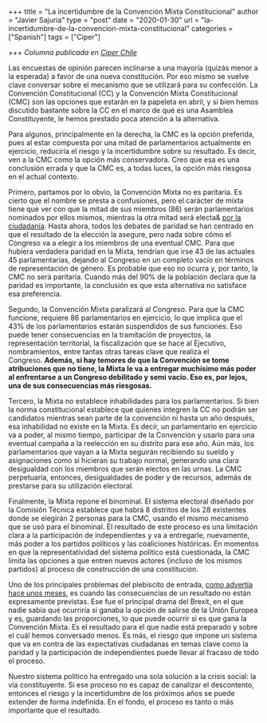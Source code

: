 +++
title = "La incertidumbre de la Convención Mixta Constitucional"
author = "Javier Sajuria"
type = "post"
date = "2020-01-30"
url = "la-incertidumbre-de-la-convencion-mixta-constitucional"
categories = ["Spanish"]
tags = ["Ciper"]

+++
*Columna publicada en [Ciper Chile][1]*

Las encuestas de opinión parecen inclinarse a una mayoría (quizás menor a la esperada) a favor de una nueva constitución. Por eso mismo se vuelve clave conversar sobre el mecanismo que se utilizará para su confección. La Convención Constitucional (CC) y la Convención Mixta Constitucional (CMC) son las opciones que estarán en la papeleta en abril, y si bien hemos discutido bastante sobre la CC en el marco de qué es una Asamblea Constituyente, le hemos prestado poca atención a la alternativa.

Para algunos, principalmente en la derecha, la CMC es la opción preferida, pues al estar compuesta por una mitad de parlamentarios actualmente en ejercicio, reduciría el riesgo y la incertidumbre sobre su resultado. Es decir, ven a la CMC como la opción más conservadora. Creo que esa es una conclusión errada y que la CMC es, a todas luces, la opción más riesgosa en el actual contexto.

Primero, partamos por lo obvio, la Convención Mixta no es paritaria. Es cierto que el nombre se presta a confusiones, pero el carácter de mixta tiene que ver con que la mitad de sus miembros (86) serán parlamentarios nominados por ellos mismos, mientras la otra mitad será electa& [por la ciudadanía](https://www.camara.cl/prensa/noticias_detalle.aspx?prmid=138987). Hasta ahora, todos los debates de paridad se han centrado en que el resultado de la elección la asegure, pero nada sobre cómo el Congreso va a elegir a los miembros de una eventual CMC. Para que hubiera verdadera paridad en la Mixta, tendrían que irse 43 de las actuales 45 parlamentarias, dejando al Congreso en un completo vacío en términos de representación de género. Es probable que eso no ocurra y, por tanto, la CMC no será paritaria. Cuando más del 90% de la población declara que la paridad es importante, la conclusión es que esta alternativa no satisface esa preferencia.

Segundo, la Convención Mixta paralizará al Congreso. Para que la CMC funcione, requiere 86 parlamentarios en ejercicio, lo que implica que el 43% de los parlamentarios estarán suspendidos de sus funciones. Eso puede tener consecuencias en la tramitación de proyectos, la representación territorial, la fiscalización que se hace al Ejecutivo, nombramientos, entre tantas otras tareas clave que realiza el Congreso. **Además, si hay temores de que la Convención se tome atribuciones que no tiene, la Mixta le va a entregar muchísimo más poder al enfrentarse a un Congreso debilitado y semi vacío. Eso es, por lejos, una de sus consecuencias más riesgosas.**

Tercero, la Mixta no establece inhabilidades para los parlamentarios. Si bien la norma constitucional establece que quienes integren la CC no podrán ser candidatos mientras sean parte de la convención ni hasta un año después, esa inhabilidad no existe en la Mixta. Es decir, un parlamentario en ejercicio va a poder, al mismo tiempo, participar de la Convención y usarlo para una eventual campaña a la reelección en su distrito para ese año. Aún más, los parlamentarios que vayan a la Mixta seguirán recibiendo su sueldo y asignaciones como si hicieran su trabajo normal, generando una clara desigualdad con los miembros que serán electos en las urnas. La CMC perpetuaría, entonces, desigualdades de poder y de recursos, además de prestarse para su utilización electoral.

Finalmente, la Mixta repone el binominal. El sistema electoral diseñado por la Comisión Técnica establece que habrá 8 distritos de los 28 existentes donde se elegirán 2 personas para la CMC, usando el mismo mecanismo que se usó para el binominal. El resultado de este proceso es una limitación clara a la participación de independientes y va a entregarle, nuevamente, más poder a los partidos políticos y las coaliciones históricas. En momentos en que la representatividad del sistema político está cuestionada, la CMC limita las opciones a que entren nuevos actores (incluso de los mismos partidos) al proceso de construcción de una constitución.

Uno de los principales problemas del plebiscito de entrada, [como advertía hace unos meses](https://www.latercera.com/la-tercera-pm/noticia/los-riesgos-plebiscito-entrada/897487/), es cuando las consecuencias de un resultado no están expresamente previstas. Ese fue el principal drama del Brexit, en el que nadie sabía qué ocurriría si ganaba la opción de salirse de la Unión Europea y es, guardando las proporciones, lo que puede ocurrir si es que gana la Convención Mixta. Es el resultado para el que nadie está preparado y sobre el cuál hemos conversado menos. Es más, el riesgo que impone un sistema que va en contra de las expectativas ciudadanas en temas clave como la paridad y la participación de independientes puede llevar al fracaso de todo el proceso.

Nuestro sistema político ha entregado una sola solución a la crisis social: la vía constituyente. Si ese proceso no es capaz de canalizar el descontento, entonces el riesgo y la incertidumbre de los próximos años se puede extender de forma indefinida. En el fondo, el proceso es tanto o más importante que el resultado.

 [1]: https://ciperchile.cl/2020/01/27/la-incertidumbre-de-la-convencion-mixta-constitucional/